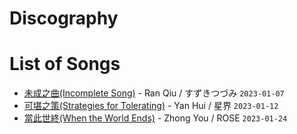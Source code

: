 
# Discography

# List of Songs

* [未成之曲(Incomplete Song)](./?page=songs/未成之曲) - Ran Qiu / すずきつづみ `2023-01-07`
* [可堪之策(Strategies for Tolerating)](./?page=songs/可堪之策) - Yan Hui / 星界 `2023-01-12`
* [當此世終(When the World Ends)](./?page=songs/當此世終) - Zhong You / ROSE `2023-01-24`
